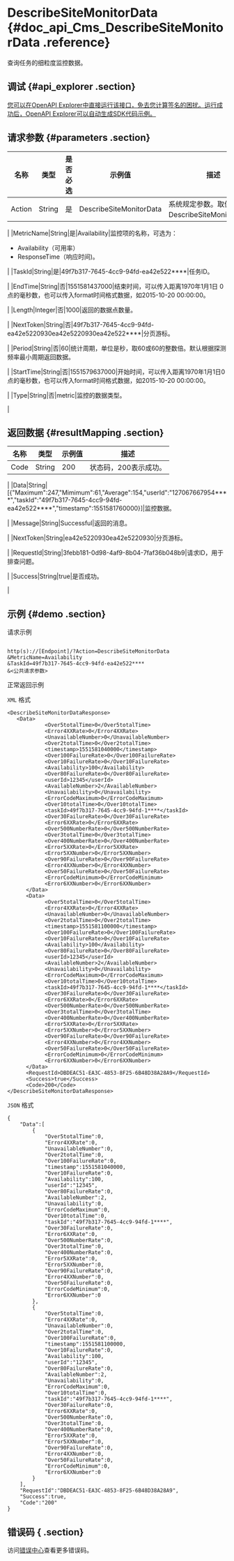 # DescribeSiteMonitorData {#doc_api_Cms_DescribeSiteMonitorData .reference}

查询任务的细粒度监控数据。

## 调试 {#api_explorer .section}

[您可以在OpenAPI Explorer中直接运行该接口，免去您计算签名的困扰。运行成功后，OpenAPI Explorer可以自动生成SDK代码示例。](https://api.aliyun.com/#product=Cms&api=DescribeSiteMonitorData&type=RPC&version=2019-01-01)

## 请求参数 {#parameters .section}

|名称|类型|是否必选|示例值|描述|
|--|--|----|---|--|
|Action|String|是|DescribeSiteMonitorData|系统规定参数。取值：DescribeSiteMonitorData。

 |
|MetricName|String|是|Availability|监控项的名称，可选为：

 -   Availability（可用率）
-   ResponseTime（响应时间\)。

 |
|TaskId|String|是|49f7b317-7645-4cc9-94fd-ea42e522\*\*\*\*|任务ID。

 |
|EndTime|String|否|1551581437000|结束时间，可以传入距离1970年1月1日 0点的毫秒数，也可以传入format时间格式数据，如2015-10-20 00:00:00。

 |
|Length|Integer|否|1000|返回的数据点数量。

 |
|NextToken|String|否|49f7b317-7645-4cc9-94fd-ea42e5220930ea42e5220930ea42e522\*\*\*\*|分页游标。

 |
|Period|String|否|60|统计周期，单位是秒，取60或60的整数倍。默认根据探测频率最小周期返回数据。

 |
|StartTime|String|否|1551579637000|开始时间，可以传入距离1970年1月1日0点的毫秒数，也可以传入format时间格式数据，如2015-10-20 00:00:00。

 |
|Type|String|否|metric|监控的数据类型。

 |

## 返回数据 {#resultMapping .section}

|名称|类型|示例值|描述|
|--|--|---|--|
|Code|String|200|状态码，200表示成功。

 |
|Data|String|\[\{"Maximum":247,"Mimimum":61,"Average":154,"userId":"127067667954\*\*\*\*","taskId":"49f7b317-7645-4cc9-94fd-ea42e522\*\*\*\*","timestamp":1551581760000\}\]|监控数据。

 |
|Message|String|Successful|返回的消息。

 |
|NextToken|String|ea42e5220930ea42e5220930|分页游标。

 |
|RequestId|String|3febb181-0d98-4af9-8b04-7faf36b048b9|请求ID，用于排查问题。

 |
|Success|String|true|是否成功。

 |

## 示例 {#demo .section}

请求示例

``` {#request_demo}

http(s)://[Endpoint]/?Action=DescribeSiteMonitorData
&MetricName=Availability
&TaskId=49f7b317-7645-4cc9-94fd-ea42e522****
&<公共请求参数>

```

正常返回示例

`XML` 格式

``` {#xml_return_success_demo}
<DescribeSiteMonitorDataResponse>
   <Data>
            <Over5totalTime>0</Over5totalTime>
            <Error4XXRate>0</Error4XXRate>
            <UnavailableNumber>0</UnavailableNumber>
            <Over2totalTime>0</Over2totalTime>
            <timestamp>1551581040000</timestamp>
            <Over100FailureRate>0</Over100FailureRate>
            <Over10FailureRate>0</Over10FailureRate>
            <Availability>100</Availability>
            <Over80FailureRate>0</Over80FailureRate>
            <userId>12345</userId>
            <AvailableNumber>2</AvailableNumber>
            <Unavailability>0</Unavailability>
            <ErrorCodeMaximum>0</ErrorCodeMaximum>
            <Over10totalTime>0</Over10totalTime>
            <taskId>49f7b317-7645-4cc9-94fd-1****</taskId>
            <Over30FailureRate>0</Over30FailureRate>
            <Error6XXRate>0</Error6XXRate>
            <Over500NumberRate>0</Over500NumberRate>
            <Over3totalTime>0</Over3totalTime>
            <Over400NumberRate>0</Over400NumberRate>
            <Error5XXRate>0</Error5XXRate>
            <Error5XXNumber>0</Error5XXNumber>
            <Over90FailureRate>0</Over90FailureRate>
            <Error4XXNumber>0</Error4XXNumber>
            <Over50FailureRate>0</Over50FailureRate>
            <ErrorCodeMinimum>0</ErrorCodeMinimum>
            <Error6XXNumber>0</Error6XXNumber>
      </Data>
      <Data>
            <Over5totalTime>0</Over5totalTime>
            <Error4XXRate>0</Error4XXRate>
            <UnavailableNumber>0</UnavailableNumber>
            <Over2totalTime>0</Over2totalTime>
            <timestamp>1551581100000</timestamp>
            <Over100FailureRate>0</Over100FailureRate>
            <Over10FailureRate>0</Over10FailureRate>
            <Availability>100</Availability>
            <Over80FailureRate>0</Over80FailureRate>
            <userId>12345</userId>
            <AvailableNumber>2</AvailableNumber>
            <Unavailability>0</Unavailability>
            <ErrorCodeMaximum>0</ErrorCodeMaximum>
            <Over10totalTime>0</Over10totalTime>
            <taskId>49f7b317-7645-4cc9-94fd-1****</taskId>
            <Over30FailureRate>0</Over30FailureRate>
            <Error6XXRate>0</Error6XXRate>
            <Over500NumberRate>0</Over500NumberRate>
            <Over3totalTime>0</Over3totalTime>
            <Over400NumberRate>0</Over400NumberRate>
            <Error5XXRate>0</Error5XXRate>
            <Error5XXNumber>0</Error5XXNumber>
            <Over90FailureRate>0</Over90FailureRate>
            <Error4XXNumber>0</Error4XXNumber>
            <Over50FailureRate>0</Over50FailureRate>
            <ErrorCodeMinimum>0</ErrorCodeMinimum>
            <Error6XXNumber>0</Error6XXNumber>
      </Data>
      <RequestId>DBDEAC51-EA3C-4853-8F25-6B48D38A28A9</RequestId>
      <Success>true</Success>
      <Code>200</Code>
</DescribeSiteMonitorDataResponse>
```

`JSON` 格式

``` {#json_return_success_demo}
{
	"Data":[
		{
			"Over5totalTime":0,
			"Error4XXRate":0,
			"UnavailableNumber":0,
			"Over2totalTime":0,
			"Over100FailureRate":0,
			"timestamp":1551581040000,
			"Over10FailureRate":0,
			"Availability":100,
			"userId":"12345",
			"Over80FailureRate":0,
			"AvailableNumber":2,
			"Unavailability":0,
			"ErrorCodeMaximum":0,
			"Over10totalTime":0,
			"taskId":"49f7b317-7645-4cc9-94fd-1****",
			"Over30FailureRate":0,
			"Error6XXRate":0,
			"Over500NumberRate":0,
			"Over3totalTime":0,
			"Over400NumberRate":0,
			"Error5XXRate":0,
			"Error5XXNumber":0,
			"Over90FailureRate":0,
			"Error4XXNumber":0,
			"Over50FailureRate":0,
			"ErrorCodeMinimum":0,
			"Error6XXNumber":0
		},
		{
			"Over5totalTime":0,
			"Error4XXRate":0,
			"UnavailableNumber":0,
			"Over2totalTime":0,
			"Over100FailureRate":0,
			"timestamp":1551581100000,
			"Over10FailureRate":0,
			"Availability":100,
			"userId":"12345",
			"Over80FailureRate":0,
			"AvailableNumber":2,
			"Unavailability":0,
			"ErrorCodeMaximum":0,
			"Over10totalTime":0,
			"taskId":"49f7b317-7645-4cc9-94fd-1****",
			"Over30FailureRate":0,
			"Error6XXRate":0,
			"Over500NumberRate":0,
			"Over3totalTime":0,
			"Over400NumberRate":0,
			"Error5XXRate":0,
			"Error5XXNumber":0,
			"Over90FailureRate":0,
			"Error4XXNumber":0,
			"Over50FailureRate":0,
			"ErrorCodeMinimum":0,
			"Error6XXNumber":0
		}
	],
	"RequestId":"DBDEAC51-EA3C-4853-8F25-6B48D38A28A9",
	"Success":true,
	"Code":"200"
}
```

## 错误码 { .section}

访问[错误中心](https://error-center.aliyun.com/status/product/Cms)查看更多错误码。

